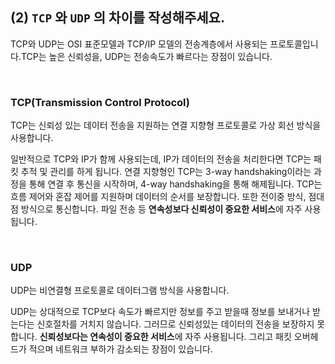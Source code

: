 ## (2) `TCP` 와 `UDP` 의 차이를 작성해주세요.

TCP와 UDP는 OSI 표준모델과 TCP/IP 모델의 전송계층에서 사용되는 프로토콜입니다.TCP는 높은 신뢰성을, UDP는 전송속도가 빠르다는 장점이 있습니다.

<br>

### TCP(Transmission Control Protocol)

TCP는 신뢰성 있는 데이터 전송을 지원하는 연결 지향형 프로토콜로 가상 회선 방식을 사용합니다.

일반적으로 TCP와 IP가 함께 사용되는데, IP가 데이터의 전송을 처리한다면 TCP는 패킷 추적 및 관리를 하게 됩니다. 연결 지향형인 TCP는 3-way handshaking이라는 과정을 통해 연결 후 통신을 시작하며, 4-way handshaking을 통해 해제됩니다. TCP는 흐름 제어와 혼잡 제어를 지원하며 데이터의 순서를 보장합니다. 또한 전이중 방식, 점대점 방식으로 통신합니다. 파일 전송 등 **연속성보다 신뢰성이 중요한 서비스**에 자주 사용됩니다.

<br>

### UDP

UDP는 비연결형 프로토콜로 데이터그램 방식을 사용합니다.

UDP는 상대적으로 TCP보다 속도가 빠르지만 정보를 주고 받을때 정보를 보내거나 받는다는 신호절차를 거치지 않습니다. 그러므로 신뢰성있는 데이터의 전송을 보장하지 못합니다. **신뢰성보다는 연속성이 중요한 서비스**에 자주 사용됩니다. 그리고 패킷 오버헤드가 적으며 네트워크 부하가 감소되는 장점이 있습니다. 
